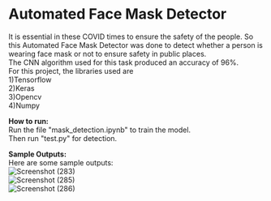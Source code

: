 # Automated Face Mask Detector
It is essential in these COVID times to ensure the safety of the people. So this Automated Face Mask Detector was done to detect whether a person is wearing face mask or not to ensure safety in public places. <br/>
The CNN algorithm used for this task produced an accuracy of 96%. <br/>
For this project, the libraries used are <br/>
1)Tensorflow <br/>
2)Keras <br/>
3)Opencv <br/>
4)Numpy <br/>

**How to run:**<br/>
Run the file "mask_detection.ipynb" to train the model.<br/>
Then run "test.py" for detection.<br/>

**Sample Outputs:**<br/>
Here are some sample outputs:<br/>
![Screenshot (283)](https://user-images.githubusercontent.com/62705750/154032230-ce8a51d5-f3f3-4ddf-a257-2df4884fbe40.png)<br/>
![Screenshot (285)](https://user-images.githubusercontent.com/62705750/154032338-fee0dd08-0187-47c3-b654-d362f1df8f0d.png)<br/>
![Screenshot (286)](https://user-images.githubusercontent.com/62705750/154032622-802fbc97-b50a-49da-970d-d7059a12b5ce.png)<br/>


